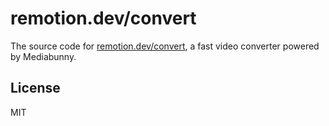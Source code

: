 # remotion.dev/convert

The source code for [remotion.dev/convert](https://remotion.dev/convert), a fast video converter powered by Mediabunny.

## License

MIT
